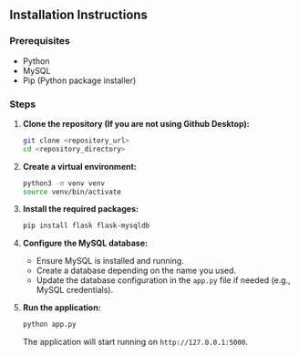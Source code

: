 ## Installation Instructions

### Prerequisites

- Python 
- MySQL
- Pip (Python package installer)

### Steps

1. **Clone the repository (If you are not using Github Desktop):**

    ```sh
    git clone <repository_url>
    cd <repository_directory>
    ```

2. **Create a virtual environment:**

    ```sh
    python3 -m venv venv
    source venv/bin/activate
    ```

3. **Install the required packages:**

    ```sh
    pip install flask flask-mysqldb
    ```

4. **Configure the MySQL database:**

   - Ensure MySQL is installed and running.
   - Create a database depending on the name you used.
   - Update the database configuration in the `app.py` file if needed (e.g., MySQL credentials).

5. **Run the application:**

    ```sh
    python app.py
    ```

   The application will start running on `http://127.0.0.1:5000`.